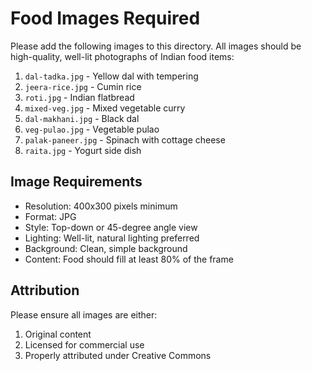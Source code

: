 # Food Images Required

Please add the following images to this directory. All images should be high-quality, well-lit photographs of Indian food items:

1. `dal-tadka.jpg` - Yellow dal with tempering
2. `jeera-rice.jpg` - Cumin rice
3. `roti.jpg` - Indian flatbread
4. `mixed-veg.jpg` - Mixed vegetable curry
5. `dal-makhani.jpg` - Black dal
6. `veg-pulao.jpg` - Vegetable pulao
7. `palak-paneer.jpg` - Spinach with cottage cheese
8. `raita.jpg` - Yogurt side dish

## Image Requirements
- Resolution: 400x300 pixels minimum
- Format: JPG
- Style: Top-down or 45-degree angle view
- Lighting: Well-lit, natural lighting preferred
- Background: Clean, simple background
- Content: Food should fill at least 80% of the frame

## Attribution
Please ensure all images are either:
1. Original content
2. Licensed for commercial use
3. Properly attributed under Creative Commons 